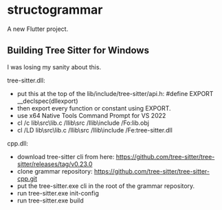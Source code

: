 # structogrammar

A new Flutter project.

## Building Tree Sitter for Windows ##
I was losing my sanity about this.

tree-sitter.dll:
- put this at the top of the lib/include/tree-sitter/api.h: #define EXPORT __declspec(dllexport)
- then export every function or constant using EXPORT. 
- use x64 Native Tools Command Prompt for VS 2022
- cl /c lib\src\lib.c /Ilib\src /Ilib\include /Fo:lib.obj
- cl /LD lib\src\lib.c /Ilib\src /Ilib\include /Fe:tree-sitter.dll

cpp.dll:
- download tree-sitter cli from here: https://github.com/tree-sitter/tree-sitter/releases/tag/v0.23.0
- clone grammar repository: https://github.com/tree-sitter/tree-sitter-cpp.git
- put the tree-sitter.exe cli in the root of the grammar repository.
- run tree-sitter.exe init-config
- run tree-sitter.exe build

  




